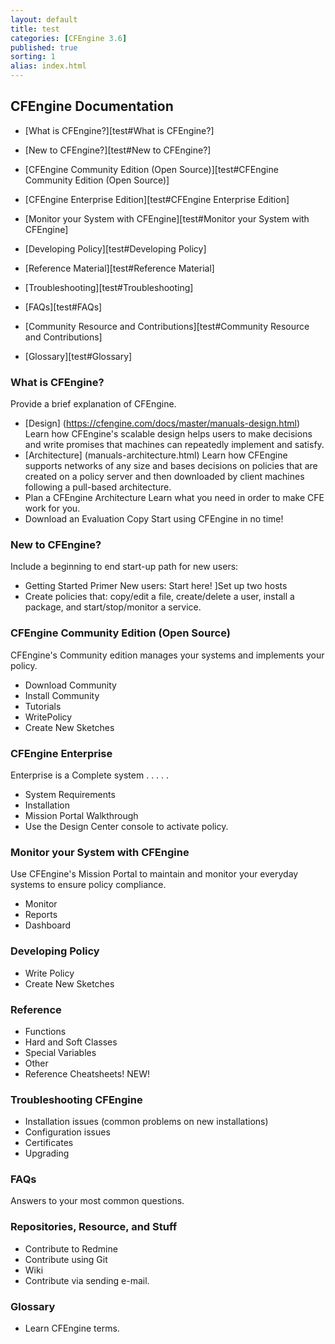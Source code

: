 ```yaml
---
layout: default
title: test
categories: [CFEngine 3.6]
published: true
sorting: 1
alias: index.html
---
```



## CFEngine Documentation

* [What is CFEngine?][test#What is CFEngine?]

* [New to CFEngine?][test#New to CFEngine?]

* [CFEngine Community Edition (Open Source)][test#CFEngine Community Edition (Open Source)]

* [CFEngine Enterprise Edition][test#CFEngine Enterprise Edition]

* [Monitor your System with CFEngine][test#Monitor your System with CFEngine]

* [Developing Policy][test#Developing Policy]

* [Reference Material][test#Reference Material]

* [Troubleshooting][test#Troubleshooting]

* [FAQs][test#FAQs]

* [Community Resource and Contributions][test#Community Resource and Contributions]

* [Glossary][test#Glossary]

### What is CFEngine?

Provide a brief explanation of CFEngine.

* [Design] (https://cfengine.com/docs/master/manuals-design.html) Learn how CFEngine's scalable design helps users to make decisions and write promises that machines can repeatedly implement and satisfy.
* [Architecture] (manuals-architecture.html) Learn how CFEngine supports networks of any size and bases decisions on policies that are created on a policy server and then downloaded by client machines following a pull-based architecture.
* Plan a CFEngine Architecture Learn what you need in order to make CFE work for you.
* Download an Evaluation Copy Start using CFEngine in no time!

### New to CFEngine?

Include a beginning to end start-up path for new users:

* Getting Started Primer New users: Start here! ]Set up two hosts
* Create policies that: copy/edit a file, create/delete a user, install a package, and start/stop/monitor a service.

### CFEngine Community Edition (Open Source)

CFEngine's Community edition manages your systems and implements your policy.

* Download Community
* Install Community
* Tutorials
* WritePolicy
* Create New Sketches

### CFEngine Enterprise

Enterprise is a Complete system . . . . .

* System Requirements
* Installation
* Mission Portal Walkthrough
* Use the Design Center console to activate policy.   

### Monitor your System with CFEngine

Use CFEngine's Mission Portal to maintain and monitor your everyday systems to ensure policy compliance.

* Monitor
* Reports
* Dashboard

### Developing Policy

* Write Policy
* Create New Sketches

### Reference

* Functions
* Hard and Soft Classes
* Special Variables
* Other
* Reference Cheatsheets!   NEW!

### Troubleshooting CFEngine

* Installation issues (common problems on new installations)
* Configuration issues
* Certificates
* Upgrading

### FAQs
Answers to your most common questions.

### Repositories, Resource, and Stuff

* Contribute to Redmine
* Contribute using Git
* Wiki
* Contribute via sending e-mail.

### Glossary

* Learn CFEngine terms.
